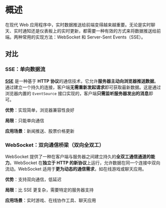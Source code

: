 # 概述

在现代 Web 应用程序中，实时数据推送给前端变得越来越重要。无论是实时聊天、实时通知还是仪表板上的实时更新，都需要一种有效的方式来将数据推送给前端。两种常用的实现方法：WebSocket 和 Server-Sent Events（SSE）。



## 对比

### **SSE：单向数据流**

**[SSE](https://link.zhihu.com/?target=https%3A//apifox.com/help/debugging-api/sse)** 是一种基于 **HTTP 协议**的通信技术，它允许**服务器主动向浏览器推送数据**。通过建立一个持久的连接，客户端**无需重新发起请求**即可获取最新数据。这是通过浏览器内置的 `EventSource` 接口实现的，客户端**只需监听服务器发出的消息**即可。

**优势**：实现简单，浏览器兼容性良好

**局限**：只能单向通信

**应用场景**：新闻推送、股票价格更新



### **WebSocket：双向通信桥梁**（双向全双工）

WebSocket 提供了一种在客户端与服务器之间建立持久的**全双工通信通道的能力**。WebSocket 在**独立于 HTTP 的新协议**上运行，允许数据在同一个连接中双向流动。WebSocket 适用于**更为动态的通信需求**，如在线游戏或聊天应用。

**优势**：支持双向通信，低延迟

**局限**：比 SSE 更复杂，需要特定的服务器支持

**应用场景**：实时游戏、在线协作工具、聊天应用



